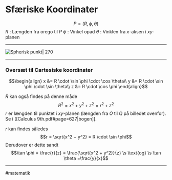 # Sfæriske Koordinater

$$P = (R, \phi, \theta)$$
$R$ : Længden fra orego til $P$
$\phi$ : Vinkel opad 
$\theta$ : Vinklen fra $x$-aksen i $xy$-planen

---

![Spherisk punkt| 270](https://external-content.duckduckgo.com/iu/?u=https%3A%2F%2Fmse.redwoods.edu%2Fdarnold%2Fmath50c%2Fmathjax%2Fspherical%2Fspherical3.png&f=1&nofb=1)

---


### Oversæt til Cartesiske koordinater
$$\begin{align}
x &= R \cdot  \sin \phi \cdot \cos \theta\\
y &= R \cdot  \sin \phi \cdot \sin \theta\\
z &= R \cdot  \cos \phi
\end{align}$$

$R$ kan også findes på denne måde
$$R^2 = x^2 + y^2 + z^2 = r^2+z^2$$
$r$ er længden til punktet i $xy$-planen (længden fra $O$ til $Q$ på billedet ovenfor). Se i [[Calculus 9th.pdf#page=627|bogen]].

$r$ kan findes således
$$r = \sqrt{x^2 + y^2} = R \cdot  \sin \phi$$
Derudover er dette sandt
$$\tan \phi = \frac{r}{z} = \frac{\sqrt{x^2 + y^2}}{z} \s \text{og} \s \tan \theta =\frac{y}{x}$$

---
#matematik 
